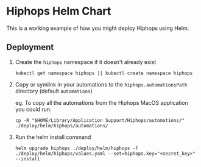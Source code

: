# Hiphops Helm Chart

This is a working example of how you might deploy Hiphops using Helm.

## Deployment

1. Create the `hiphops` namespace if it doesn't already exist
    ```shell
    kubectl get namespace hiphops || kubectl create namespace hiphops
    ```

2. Copy or symlink in your automations to the `hiphops.automationsPath` directory (default `automations`)
   
   eg. To copy all the automations from the Hiphops MacOS application you could run.
   ```shell
   cp -R "$HOME/Library/Application Support/Hiphops/automations/" ./deploy/helm/hiphops/automations/
   ```

3. Run the helm install command
   ```shell
   helm upgrade hiphops ./deploy/helm/hiphops -f ./deploy/helm/hiphops/values.yaml --set=hiphops.key="<secret_key>" --install
   ```
